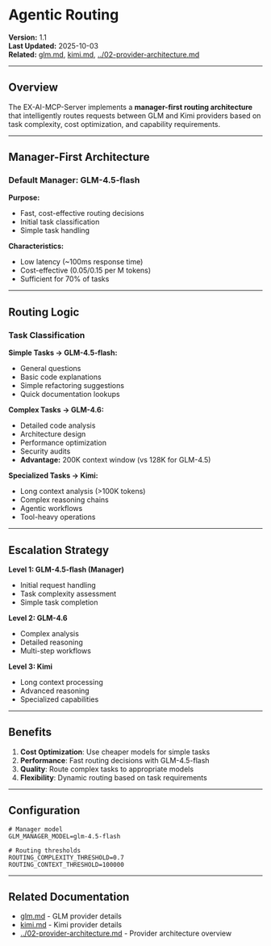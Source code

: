 # Agentic Routing

**Version:** 1.1  
**Last Updated:** 2025-10-03  
**Related:** [glm.md](glm.md), [kimi.md](kimi.md), [../02-provider-architecture.md](../02-provider-architecture.md)

---

## Overview

The EX-AI-MCP-Server implements a **manager-first routing architecture** that intelligently routes requests between GLM and Kimi providers based on task complexity, cost optimization, and capability requirements.

---

## Manager-First Architecture

### Default Manager: GLM-4.5-flash

**Purpose:**
- Fast, cost-effective routing decisions
- Initial task classification
- Simple task handling

**Characteristics:**
- Low latency (~100ms response time)
- Cost-effective ($0.05/$0.15 per M tokens)
- Sufficient for 70% of tasks

---

## Routing Logic

### Task Classification

**Simple Tasks → GLM-4.5-flash:**
- General questions
- Basic code explanations
- Simple refactoring suggestions
- Quick documentation lookups

**Complex Tasks → GLM-4.6:**
- Detailed code analysis
- Architecture design
- Performance optimization
- Security audits
- **Advantage:** 200K context window (vs 128K for GLM-4.5)

**Specialized Tasks → Kimi:**
- Long context analysis (>100K tokens)
- Complex reasoning chains
- Agentic workflows
- Tool-heavy operations

---

## Escalation Strategy

**Level 1: GLM-4.5-flash (Manager)**
- Initial request handling
- Task complexity assessment
- Simple task completion

**Level 2: GLM-4.6**
- Complex analysis
- Detailed reasoning
- Multi-step workflows

**Level 3: Kimi**
- Long context processing
- Advanced reasoning
- Specialized capabilities

---

## Benefits

1. **Cost Optimization**: Use cheaper models for simple tasks
2. **Performance**: Fast routing decisions with GLM-4.5-flash
3. **Quality**: Route complex tasks to appropriate models
4. **Flexibility**: Dynamic routing based on task requirements

---

## Configuration

```env
# Manager model
GLM_MANAGER_MODEL=glm-4.5-flash

# Routing thresholds
ROUTING_COMPLEXITY_THRESHOLD=0.7
ROUTING_CONTEXT_THRESHOLD=100000
```

---

## Related Documentation

- [glm.md](glm.md) - GLM provider details
- [kimi.md](kimi.md) - Kimi provider details
- [../02-provider-architecture.md](../02-provider-architecture.md) - Provider architecture overview
